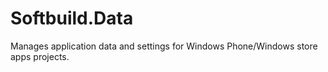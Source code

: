 Softbuild.Data
==============

Manages application data and settings for Windows Phone/Windows store apps projects.
